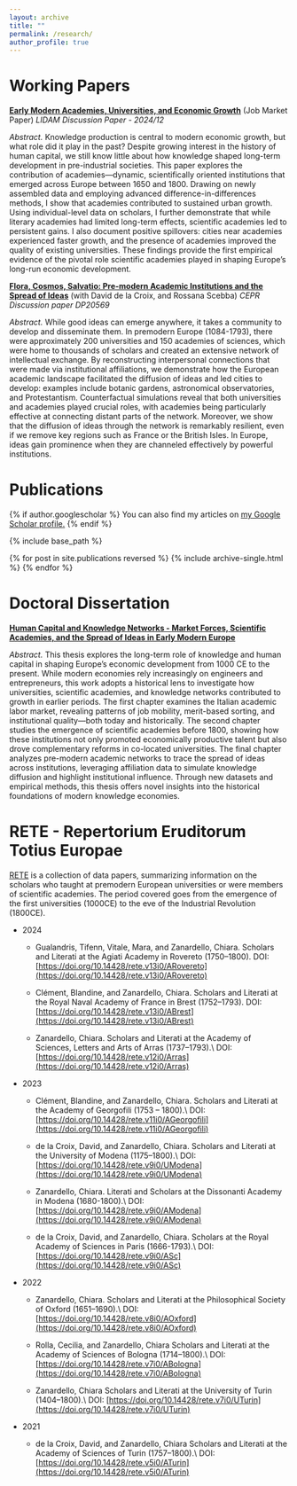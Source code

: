 ```yaml
---
layout: archive
title: ""
permalink: /research/
author_profile: true
---
```


Working Papers
====
[**Early Modern Academies, Universities, and Economic Growth**](https://chiarazanardello.github.io/files/zanardello_jmp.pdf) (Job Market Paper) *LIDAM Discussion Paper - 2024/12*

*Abstract.* Knowledge production is central to modern economic growth, but what role did it play in the past? Despite growing interest in the history of human capital, we still know little about how knowledge shaped long-term development in pre-industrial societies. This paper explores the contribution of academies—dynamic, scientifically oriented institutions that emerged across Europe between 1650 and 1800. Drawing on newly assembled data and employing advanced difference-in-differences methods, I show that academies contributed to sustained urban growth. Using individual-level data on scholars, I further demonstrate that while literary academies had limited long-term effects, scientific academies led to persistent gains. I also document positive spillovers: cities near academies experienced faster growth, and the presence of academies improved the quality of existing universities. These findings provide the first empirical evidence of the pivotal role scientific academies played in shaping Europe’s long-run economic development.

[**Flora, Cosmos, Salvatio: Pre-modern Academic Institutions and the Spread of Ideas**](https://chiarazanardello.github.io/files/spread-of-ideas.pdf) (with David de la Croix, and Rossana Scebba) *CEPR Discussion paper DP20569*

*Abstract.* While good ideas can emerge anywhere, it takes a community to develop and disseminate them. In premodern Europe (1084-1793), there were approximately 200 universities and 150 academies of sciences, which were home to thousands of scholars and created an extensive network of intellectual exchange. By reconstructing interpersonal connections that were made via institutional affiliations, we demonstrate how the European academic landscape facilitated the diffusion of ideas and led cities to develop: examples include botanic gardens, astronomical observatories, and Protestantism. Counterfactual simulations reveal that both universities and academies played crucial roles, with academies being particularly effective at connecting distant parts of the network. Moreover, we show that the diffusion of ideas through the network is remarkably resilient, even if we remove key regions such as France or the British Isles. In Europe, ideas gain prominence when they are channeled effectively by powerful institutions.

Publications
====
{% if author.googlescholar %}
  You can also find my articles on <u><a href="{{author.googlescholar}}">my Google Scholar profile</a>.</u>
{% endif %}

{% include base_path %}

{% for post in site.publications reversed %}
  {% include archive-single.html %}
{% endfor %}

Doctoral Dissertation
====
[**Human Capital and Knowledge Networks - Market Forces, Scientific Academies, and the Spread of Ideas in Early Modern Europe**](https://chiarazanardello.github.io/files/phd_thesis.pdf)

*Abstract.* This thesis explores the long-term role of knowledge and human capital in shaping Europe’s economic development from 1000 CE to the present. While modern economies rely increasingly on engineers and entrepreneurs, this work adopts a historical lens to investigate how universities, scientific academies, and knowledge networks contributed to growth in earlier periods. The first chapter examines the Italian academic labor market, revealing patterns of job mobility, merit-based sorting, and institutional quality—both today and historically. The second chapter studies the emergence of scientific academies before 1800, showing how these institutions not only promoted economically productive talent but also drove complementary reforms in co-located universities. The final chapter analyzes pre-modern academic networks to trace the spread of ideas across institutions, leveraging affiliation data to simulate knowledge diffusion and highlight institutional influence. Through new datasets and empirical methods, this thesis offers novel insights into the historical foundations of modern knowledge economies.


RETE - Repertorium Eruditorum Totius Europae
====
[RETE](https://ojs.uclouvain.be/index.php/RETE/index) is a collection of data papers, summarizing information on the scholars who taught at premodern European universities or were members of scientific academies. The period covered goes from the emergence of the first universities (1000CE) to the eve of the Industrial Revolution (1800CE).

* 2024
    * Gualandris, Tifenn, Vitale, Mara, and Zanardello, Chiara. Scholars and Literati at the Agiati Academy in Rovereto (1750–1800).
      DOI: [https://doi.org/10.14428/rete.v13i0/ARovereto](https://doi.org/10.14428/rete.v13i0/ARovereto)
      
    * Clément, Blandine, and Zanardello, Chiara. Scholars and Literati at the Royal Naval Academy of France in Brest (1752–1793).
      DOI: [https://doi.org/10.14428/rete.v13i0/ABrest](https://doi.org/10.14428/rete.v13i0/ABrest)
      
    * Zanardello, Chiara. Scholars and Literati at the Academy of Sciences, Letters and Arts of Arras (1737–1793).\\
      DOI: [https://doi.org/10.14428/rete.v12i0/Arras](https://doi.org/10.14428/rete.v12i0/Arras)
      
* 2023
    * Clément, Blandine, and Zanardello, Chiara. Scholars and Literati at the Academy of Georgofili (1753 – 1800).\\
      DOI: [https://doi.org/10.14428/rete.v11i0/AGeorgofili](https://doi.org/10.14428/rete.v11i0/AGeorgofili)
      
    * de la Croix, David, and Zanardello, Chiara. Scholars and Literati at the University of Modena (1175–1800).\\
      DOI: [https://doi.org/10.14428/rete.v9i0/UModena](https://doi.org/10.14428/rete.v9i0/UModena)
      
    * Zanardello, Chiara. Literati and Scholars at the Dissonanti Academy in Modena (1680-1800).\\
      DOI: [https://doi.org/10.14428/rete.v9i0/AModena](https://doi.org/10.14428/rete.v9i0/AModena)
      
    * de la Croix, David, and Zanardello, Chiara. Scholars at the Royal Academy of Sciences in Paris (1666-1793).\\
      DOI: [https://doi.org/10.14428/rete.v9i0/ASc](https://doi.org/10.14428/rete.v9i0/ASc)
      
* 2022
    * Zanardello, Chiara. Scholars and Literati at the Philosophical Society of Oxford (1651–1690).\\
      DOI: [https://doi.org/10.14428/rete.v8i0/AOxford](https://doi.org/10.14428/rete.v8i0/AOxford)
      
    * Rolla, Cecilia, and Zanardello, Chiara Scholars and Literati at the Academy of Sciences of Bologna (1714–1800).\\
      DOI: [https://doi.org/10.14428/rete.v7i0/ABologna](https://doi.org/10.14428/rete.v7i0/ABologna)

    * Zanardello, Chiara Scholars and Literati at the University of Turin (1404–1800).\\
      DOI: [https://doi.org/10.14428/rete.v7i0/UTurin](https://doi.org/10.14428/rete.v7i0/UTurin)
      
* 2021
    * de la Croix, David, and Zanardello, Chiara Scholars and Literati at the Academy of Sciences of Turin (1757–1800).\\
      DOI: [https://doi.org/10.14428/rete.v5i0/ATurin](https://doi.org/10.14428/rete.v5i0/ATurin)
